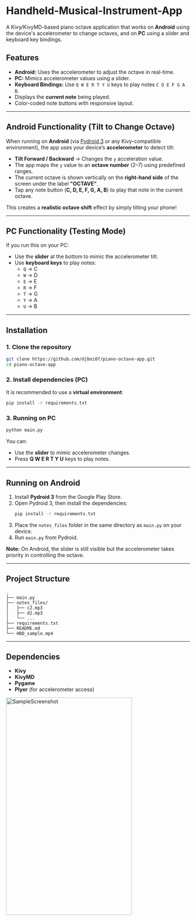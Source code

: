 # Handheld-Musical-Instrument-App

A Kivy/KivyMD-based piano octave application that works on **Android** using the device's accelerometer to change octaves, and on **PC** using a slider and keyboard key bindings.

## Features
- **Android:** Uses the accelerometer to adjust the octave in real-time.
- **PC:** Mimics accelerometer values using a slider.
- **Keyboard Bindings:** Use `Q W E R T Y U` keys to play notes `C D E F G A B`.
- Displays the **current note** being played.
- Color-coded note buttons with responsive layout.

---
## Android Functionality (Tilt to Change Octave)

When running on **Android** (via [Pydroid 3](https://play.google.com/store/apps/details?id=ru.iiec.pydroid3) or any Kivy-compatible environment), the app uses your device’s **accelerometer** to detect tilt:

- **Tilt Forward / Backward** → Changes the `y` acceleration value.
- The app maps the `y` value to an **octave number** (2–7) using predefined ranges.
- The current octave is shown vertically on the **right-hand side** of the screen under the label **"OCTAVE"**.
- Tap any note button (**C, D, E, F, G, A, B**) to play that note in the current octave.

This creates a **realistic octave shift** effect by simply tilting your phone!

---

## PC Functionality (Testing Mode)

If you run this on your PC:

- Use the **slider** at the bottom to mimic the accelerometer tilt.
- Use **keyboard keys** to play notes:
  - `Q` → C  
  - `W` → D  
  - `E` → E  
  - `R` → F  
  - `T` → G  
  - `Y` → A  
  - `U` → B  

---
## Installation

### 1. Clone the repository
```bash
git clone https://github.com/djboi07/piano-octave-app.git
cd piano-octave-app
```

### 2. Install dependencies (PC)
It is recommended to use a **virtual environment**:
```bash
pip install -r requirements.txt
```

### 3. Running on PC
```bash
python main.py
```
You can:
- Use the **slider** to mimic accelerometer changes.
- Press **Q W E R T Y U** keys to play notes.

---

## Running on Android 

1. Install **Pydroid 3** from the Google Play Store.
2. Open Pydroid 3, then install the dependencies:
   ```bash
   pip install -r requirements.txt
   ```
3. Place the `notes_files` folder in the same directory as `main.py` on your device.
4. Run `main.py` from Pydroid.

**Note:** On Android, the slider is still visible but the accelerometer takes priority in controlling the octave.

---

## Project Structure
```
.
├── main.py
├── notes_files/
│   ├── c2.mp3
│   ├── d2.mp3
│   └── ...
├── requirements.txt
├── README.md
└── HBD_sample.mp4
```

---

## Dependencies
- **Kivy**
- **KivyMD**
- **Pygame**
- **Plyer** (for accelerometer access)
  
<img width="345" height="594" alt="SampleScreenshot" src="https://github.com/user-attachments/assets/17af1bf0-8db7-4e13-9954-2027104372e9" />


